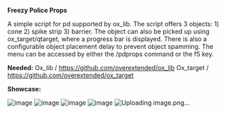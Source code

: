 **Freezy Police Props**

A simple script for pd supported by ox_lib. The script offers 3 objects: 1) cone 2) spike strip 3) barrier. The object can also be picked up using ox_target/qtarget, where a progress bar is displayed. There is also a configurable object placement delay to prevent object spamming. The menu can be accessed by either the /pdprops command or the f5 key.

**Needed:**
Ox_lib / https://github.com/overextended/ox_lib
Ox_target / https://github.com/overextended/ox_target

**Showcase:**

![image](https://github.com/freezy-x/freezy_pdprops/assets/88281160/08ee87ae-693b-4be3-bcc1-6219836490b7)
![image](https://github.com/freezy-x/freezy_pdprops/assets/88281160/7c4795f8-b184-49b0-ba19-36fe6141f1de)
![image](https://github.com/freezy-x/freezy_pdprops/assets/88281160/7527630d-bc0f-49d3-85f1-42a17b584a57)
![image](https://github.com/freezy-x/freezy_pdprops/assets/88281160/3ff035f6-8705-4ec6-9da2-25c59fdf2453)
![Uploading image.png…]()
